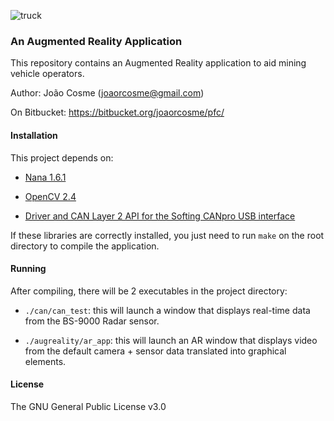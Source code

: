 ![truck](https://bitbucket.org/joaorcosme/pfc/raw/bda0d4c984e351e6121811aea09a06206f71a724/etc/truck.png)

### An Augmented Reality Application

This repository contains an Augmented Reality application to aid mining vehicle operators.

Author: João Cosme (joaorcosme@gmail.com)

On Bitbucket: https://bitbucket.org/joaorcosme/pfc/

#### Installation

This project depends on:

- [Nana 1.6.1](http://nanapro.org/en-us/)

- [OpenCV 2.4](https://opencv.org/)

- [Driver and CAN Layer 2 API for the Softing CANpro USB interface](https://industrial.softing.com/en/products/interface-cards-gateways/usb-interface-cards/can/can-single-channel-usb-interface-card.html)

If these libraries are correctly installed, you just need to run `make` on the root directory to compile the application.

#### Running

After compiling, there will be 2 executables in the project directory:

- `./can/can_test`: this will launch a window that displays real-time data from the BS-9000 Radar sensor.

- `./augreality/ar_app`: this will launch an AR window that displays video from the default camera + sensor data translated into graphical elements.

#### License

The GNU General Public License v3.0

